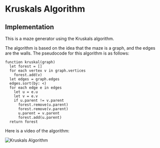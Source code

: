 # Kruskals Algorithm

## Implementation

This is a maze generator using the Kruskals algorithm.

The algorithm is based on the idea that the maze is a graph, and the edges are the walls.
The pseudocode for this algorithm is as follows:

```{.pseudocode}
function kruskal(graph)
  let forest = []
  for each vertex v in graph.vertices
    forest.add(v)
  let edges = graph.edges
  edges.sort(by: <)
  for each edge e in edges
    let u = e.u
    let v = e.v
    if u.parent != v.parent
      forest.remove(u.parent)
      forest.remove(v.parent)
      u.parent = v.parent
      forest.add(u.parent)
  return forest
```

Here is a video of the algorithm:

![Kruskals Algorithm](https://www.youtube.com/watch?v=_XQZ-_XQZ-_)